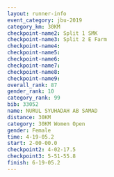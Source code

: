 ```yaml
---
layout: runner-info 
event_category: jbu-2019 
category_km: 30KM 
checkpoint-name2: Split 1 SMK 
checkpoint-name3: Split 2 E Farm 
checkpoint-name4: 
checkpoint-name5: 
checkpoint-name6: 
checkpoint-name7: 
checkpoint-name8: 
checkpoint-name9: 
overall_rank: 87
gender_rank: 10
category_rank: 99
bib: 33052
name: NURUL SYUHADAH AB SAMAD
distance: 30KM
category: 30KM Women Open
gender: Female
time: 4-19-05.2
start: 2-00-00.0
checkpoint2: 4-02-17.5
checkpoint3: 5-51-55.8
finish: 6-19-05.2
---
```

